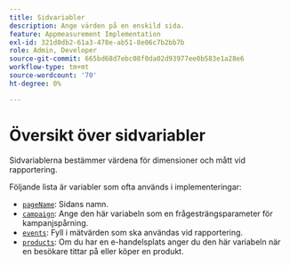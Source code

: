 ```yaml
---
title: Sidvariabler
description: Ange värden på en enskild sida.
feature: Appmeasurement Implementation
exl-id: 321d0db2-61a3-478e-ab51-8e06c7b2bb7b
role: Admin, Developer
source-git-commit: 665bd68d7ebc08f0da02d93977ee0b583e1a28e6
workflow-type: tm+mt
source-wordcount: '70'
ht-degree: 0%

---
```


# Översikt över sidvariabler

Sidvariablerna bestämmer värdena för dimensioner och mått vid rapportering.

Följande lista är variabler som ofta används i implementeringar:

* [`pageName`](pagename.md): Sidans namn.
* [`campaign`](campaign.md): Ange den här variabeln som en frågesträngsparameter för kampanjspårning.
* [`events`](events/events-overview.md): Fyll i mätvärden som ska användas vid rapportering.
* [`products`](products.md): Om du har en e-handelsplats anger du den här variabeln när en besökare tittar på eller köper en produkt.
